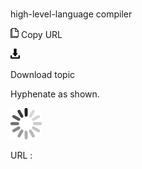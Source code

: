 # 

high-level-language compiler

![Copy URL](media/high-level-language-compiler/Copy.png)
Copy URL

![Download](media/high-level-language-compiler/Download.png)

Download topic

Hyphenate as shown.

![In progress](media/high-level-language-compiler/activity-large.gif)

URL :
